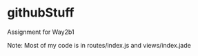 # githubStuff
Assignment for Way2b1


Note: Most of my code is in routes/index.js and views/index.jade
